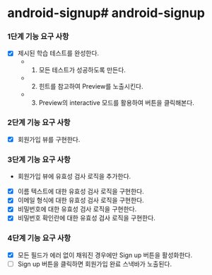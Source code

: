 # android-signup# android-signup

### 1단계 기능 요구 사항
- [x] 제시된 학습 테스트를 완성한다.
  - 1. 모든 테스트가 성공하도록 만든다.
  - 2. 힌트를 참고하여 Preview를 노출시킨다.
  - 3. Preview의 interactive 모드를 활용하여 버튼을 클릭해본다.

### 2단계 기능 요구 사항
- [x] 회원가입 뷰를 구현한다.

### 3단계 기능 요구 사항
- 회원가입 뷰에 유효성 검사 로직을 추가한다.
 - [x] 이름 텍스트에 대한 유효성 검사 로직을 구현한다.
 - [x] 이메일 형식에 대한 유효성 검사 로직을 구현한다.
 - [x] 비밀번호에 대한 유효성 검사 로직을 구현한다.
 - [x] 비밀번호 확인란에 대한 유효성 검사 로직을 구현한다.

### 4단계 기능 요구 사항
- [x] 모든 필드가 에러 없이 채워진 경우에만 Sign up 버튼을 활성화한다.
- [ ] Sign up 버튼을 클릭하면 회원가입 완료 스낵바가 노출된다.

